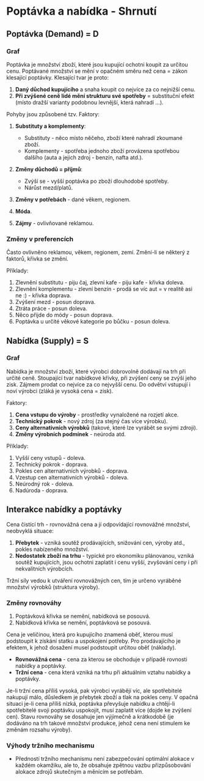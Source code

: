 # Poptávka a nabídka - Shrnutí

## Poptávka (Demand) = D

### Graf

Poptávka je množství zboží, které jsou kupující ochotni koupit za určitou cenu. Poptávané množství se mění v opačném směru než cena = zákon klesající poptávky. Klesající tvar je proto:

1. **Daný důchod kupujícího** a snaha koupit co nejvíce za co nejnižší cenu.
2. **Při zvýšené ceně lidé mění strukturu své spotřeby** = substituční efekt (místo dražší varianty podobnou levnější, která nahradí ...).

Pohyby jsou způsobené tzv. Faktory:

1. **Substituty a komplementy**:
   - Substituty - něco místo něčeho, zboží které nahradí zkoumané zboží.
   - Komplementy - spotřeba jednoho zboží provázena spotřebou dalšího (auta a jejich zdroj - benzín, nafta atd.).

2. **Změny důchodů = příjmů**:
   - Zvýší se - vyšší poptávka po zboží dlouhodobé spotřeby.
   - Nárůst mezd/platů.

3. **Změny v potřebách** - dané věkem, regionem.
4. **Móda**.
5. **Zájmy** - ovlivňované reklamou.

### Změny v preferencích

Často ovlivněno reklamou, věkem, regionem, zemí. Změní-li se některý z faktorů, křivka se změní.

Příklady:
1. Zlevnění substitutu - piju čaj, zlevní kafe - piju kafe - křivka doleva.
2. Zlevnění komplementu - zlevní benzín - prodá se víc aut = v realitě asi ne :) - křivka doprava.
3. Zvýšení mezd - posun doprava.
4. Ztráta práce - posun doleva.
5. Něco přijde do módy - posun doprava.
6. Poptávka u určité věkové kategorie po bůčku - posun doleva.

## Nabídka (Supply) = S

### Graf

Nabídka je množství zboží, které výrobci dobrovolně dodávají na trh při určité ceně. Stoupající tvar nabídkové křivky, při zvýšení ceny se zvýší jeho zisk. Zájmem prodat co nejvíce za co nejvyšší cenu. Do odvětví vstupují i noví výrobci (zláká je vysoká cena = zisk).

Faktory:

1. **Cena vstupu do výroby** - prostředky vynaložené na rozjetí akce.
2. **Technický pokrok** - nový zdroj (za stejný čas více výrobku).
3. **Ceny alternativních výrobků** (takové, které lze vyrábět se svými zdroji).
4. **Změny výrobních podmínek** - neúroda atd.

Příklady:
1. Vyšší ceny vstupů - doleva.
2. Technický pokrok - doprava.
3. Pokles cen alternativních výrobků - doprava.
4. Vzestup cen alternativních výrobků - doleva.
5. Neúrodný rok - doleva.
6. Nadúroda - doprava.

## Interakce nabídky a poptávky

Cena čistící trh - rovnovážná cena a jí odpovídající rovnovážné množství, neobvyklá situace:

1. **Přebytek** - vzniká soutěž prodávajících, snižování cen, výroby atd., pokles nabízeného množství.
2. **Nedostatek zboží na trhu** - typické pro ekonomiku plánovanou, vzniká soutěž kupujících, jsou ochotni zaplatit i cenu vyšší, zvyšování ceny i při nekvalitních výrobcích.

Tržní síly vedou k utváření rovnovážných cen, tím je určeno vyráběné množství výrobků (struktura výroby).

### Změny rovnováhy

1. Poptávková křivka se nemění, nabídková se posouvá.
2. Nabídková křivka se nemění, poptávková se posouvá.

Cena je veličinou, která pro kupujícího znamená oběť, kterou musí podstoupit k získání statku a uspokojení potřeby. Pro prodávajícího je efektem, k jehož dosažení musel podstoupit určitou oběť (náklady).

- **Rovnovážná cena** - cena za kterou se obchoduje v případě rovnosti nabídky a poptávky.
- **Tržní cena** - cena která vzniká na trhu při aktuálním vztahu nabídky a poptávky.

Je-li tržní cena příliš vysoká, pak výrobci vyrábějí víc, ale spotřebitelé nakupují málo, důsledkem je přebytek zboží a tlak na pokles ceny. V opačná situaci je-li cena příliš nízká, poptávka převyšuje nabídku a chtějí-li spotřebitelé svoji poptávku uspokojit, musí zaplatit více (dojde ke zvýšení cen). Stavu rovnováhy se dosahuje jen výjimečně a krátkodobě (je dodáváno na trh takové množství produkce, jehož cena není stimulem ke změnám rozsahu výroby).

### Výhody tržního mechanismu

- Předností tržního mechanismu není zabezpečování optimální alokace v každém okamžiku, ale to, že obsahuje zpětnou vazbu přizpůsobování alokace zdrojů skutečným a měnícím se potřebám.
